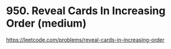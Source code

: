 # 950. Reveal Cards In Increasing Order (medium)

https://leetcode.com/problems/reveal-cards-in-increasing-order
